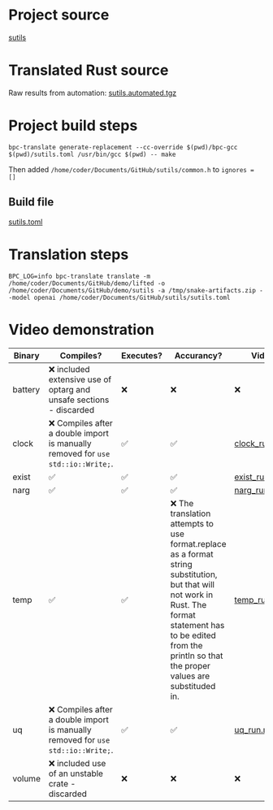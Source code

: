 # Project source

[sutils](ugly_pointer.c)


# Translated Rust source

Raw results from automation: [sutils.automated.tgz](sutils.automated.tgz)

# Project build steps

```
bpc-translate generate-replacement --cc-override $(pwd)/bpc-gcc $(pwd)/sutils.toml /usr/bin/gcc $(pwd) -- make
```
Then added `/home/coder/Documents/GitHub/sutils/common.h` to `ignores = []`

## Build file

[sutils.toml](sutils.toml)

# Translation steps

```
BPC_LOG=info bpc-translate translate -m /home/coder/Documents/GitHub/demo/lifted -o /home/coder/Documents/GitHub/demo/sutils -a /tmp/snake-artifacts.zip --model openai /home/coder/Documents/GitHub/sutils/sutils.toml
```

# Video demonstration

| Binary  | Compiles? | Executes? | Accurancy? | Video |
|---------|-----------|-----------|------------|-------|
| battery   |  ❌  included extensive use of optarg and unsafe sections - discarded |   ❌       |   ❌|   ❌ |
| clock   |  ❌ Compiles after a double import is manually removed for `use std::io::Write;`.  | ✅        | ✅  | [clock_run.mp4](clock_run.mp4) |
| exist   |  ✅    | ✅        |  ✅ | [exist_run.mp4](exist_run.mp4) |
| narg   |  ✅   | ✅        |  ✅  | [narg_run.mp4](narg_run.mp4) |
| temp   |  ✅   | ✅        |  ❌ The translation attempts to use format.replace as a format string substitution, but that will not work in Rust. The format statement has to be edited from the println so that the proper values are substituded in.  | [temp_run.mp4](temp_run.mp4) |
| uq   |  ❌ Compiles after a double import is manually removed for `use std::io::Write;`.  | ✅        | ✅  | [uq_run.mp4](uq_run.mp4) |
| volume   |  ❌  included use of an unstable crate - discarded |   ❌       |   ❌ |   ❌ |
